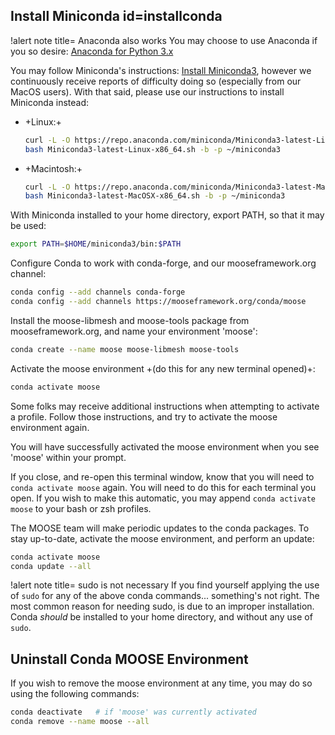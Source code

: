 ## Install Miniconda id=installconda

!alert note title= Anaconda also works
You may choose to use Anaconda if you so desire: [Anaconda for Python 3.x](https://www.anaconda.com/distribution/)

You may follow Miniconda's instructions: [Install Miniconda3](https://docs.conda.io/en/latest/miniconda.html), however we continuously receive reports of difficulty doing so (especially from our MacOS users). With that said, please use our instructions to install Miniconda instead:

- +Linux:+

  ```bash
  curl -L -O https://repo.anaconda.com/miniconda/Miniconda3-latest-Linux-x86_64.sh
  bash Miniconda3-latest-Linux-x86_64.sh -b -p ~/miniconda3
  ```

- +Macintosh:+

  ```bash
  curl -L -O https://repo.anaconda.com/miniconda/Miniconda3-latest-MacOSX-x86_64.sh
  bash Miniconda3-latest-MacOSX-x86_64.sh -b -p ~/miniconda3
  ```

With Miniconda installed to your home directory, export PATH, so that it may be used:

```bash
export PATH=$HOME/miniconda3/bin:$PATH
```

Configure Conda to work with conda-forge, and our mooseframework.org channel:

```bash
conda config --add channels conda-forge
conda config --add channels https://mooseframework.org/conda/moose
```

Install the moose-libmesh and moose-tools package from mooseframework.org, and name your environment 'moose':

```bash
conda create --name moose moose-libmesh moose-tools
```

Activate the moose environment +(do this for any new terminal opened)+:

```bash
conda activate moose
```

Some folks may receive additional instructions when attempting to activate a profile. Follow those instructions, and try to activate the moose environment again.

You will have successfully activated the moose environment when you see 'moose' within your prompt.

If you close, and re-open this terminal window, know that you will need to `conda activate moose` again. You will need to do this for each terminal you open. If you wish to make this automatic, you may append `conda activate moose` to your bash or zsh profiles.

The MOOSE team will make periodic updates to the conda packages. To stay up-to-date, activate the moose environment, and perform an update:

```bash
conda activate moose
conda update --all
```

!alert note title= sudo is not necessary
If you find yourself applying the use of `sudo` for any of the above conda commands... something's not right. The most common reason for needing sudo, is due to an improper installation. Conda *should* be installed to your home directory, and without any use of `sudo`.

## Uninstall Conda MOOSE Environment

If you wish to remove the moose environment at any time, you may do so using the following commands:

```bash
conda deactivate   # if 'moose' was currently activated
conda remove --name moose --all
```
